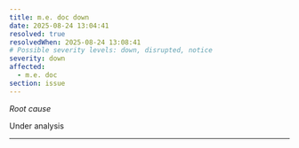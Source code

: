 ```yaml
---
title: m.e. doc down
date: 2025-08-24 13:04:41
resolved: true
resolvedWhen: 2025-08-24 13:08:41
# Possible severity levels: down, disrupted, notice
severity: down
affected:
  - m.e. doc
section: issue
---
```


*Root cause*

Under analysis

---


